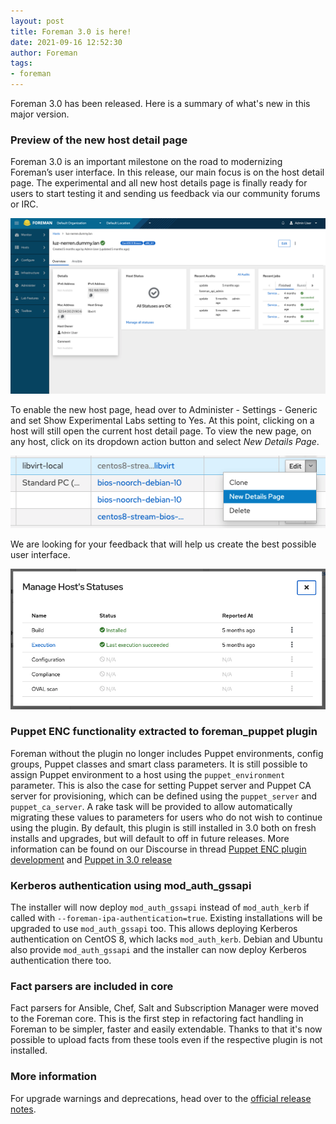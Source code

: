 ```yaml
---
layout: post
title: Foreman 3.0 is here!
date: 2021-09-16 12:52:30
author: Foreman
tags:
- foreman
---
```


Foreman 3.0 has been released. Here is a summary of what's new in this major version.

<!--more-->

### Preview of the new host detail page

Foreman 3.0 is an important milestone on the road to modernizing Foreman’s user
interface. In this release, our main focus is on the host detail page. The
experimental and all new host details page is finally ready for users to start
testing it and sending us feedback via our community forums or IRC.

<img src="/static/images/blog_images/2021-09-16-new-foreman-host-page.png"  />

To enable the new host page, head over to Administer - Settings - Generic and
set Show Experimental Labs setting to Yes. At this point, clicking on a host
will still open the current host detail page. To view the new page, on
any host, click on its dropdown action button and select *New Details Page*.

<img src="/static/images/blog_images/2021-09-16-new-host-detail-button.png"  />

We are looking for your feedback that will help us create the best possible user interface.

<img src="/static/images/blog_images/2021-09-16-new-foreman-status-page.png"  />

### Puppet ENC functionality extracted to foreman_puppet plugin

Foreman without the plugin no longer includes Puppet environments, config
groups, Puppet classes and smart class parameters. It is still possible to
assign Puppet environment to a host using the `puppet_environment` parameter.
This is also the case for setting Puppet server and Puppet CA server for
provisioning, which can be defined using the `puppet_server` and
`puppet_ca_server`. A rake task will be provided to allow automatically
migrating these values to parameters for users who do not wish to continue
using the plugin. By default, this plugin is still installed in 3.0 both on
fresh installs and upgrades, but will default to off in future releases. More
information can be found on our Discourse in thread [Puppet ENC plugin
development](https://community.theforeman.org/t/puppet-enc-plugin-development/20687)
and [Puppet in 3.0
release](https://community.theforeman.org/t/puppet-in-3-0-release/24429)

### Kerberos authentication using mod_auth_gssapi

The installer will now deploy `mod_auth_gssapi` instead of `mod_auth_kerb` if
called with `--foreman-ipa-authentication=true`. Existing installations will be
upgraded to use `mod_auth_gssapi` too. This allows deploying Kerberos
authentication on CentOS 8, which lacks `mod_auth_kerb`. Debian and Ubuntu also
provide `mod_auth_gssapi` and the installer can now deploy Kerberos
authentication there too.

### Fact parsers are included in core

Fact parsers for Ansible, Chef, Salt and Subscription Manager were moved to the
Foreman core. This is the first step in refactoring fact handling in Foreman to
be simpler, faster and easily extendable. Thanks to that it's now possible to
upload facts from these tools even if the respective plugin is not installed.

### More information

For upgrade warnings and deprecations, head over to the [official release
notes](https://theforeman.org/manuals/3.0/index.html#Releasenotesfor3.0).
